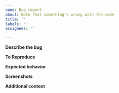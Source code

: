 ```yaml
---
name: Bug report
about: Note that something's wrong with the code
title: ''
labels: ''
assignees: ''

---
```


**Describe the bug**
<!--- A clear and concise description of what the bug is. --->

**To Reproduce**
<!--- Steps to reproduce the behavior: --->

**Expected behavior**
<!--- A clear and concise description of what you expected to happen. --->

**Screenshots**
<!--- If applicable, add screenshots to help explain your problem. --->


**Additional context**
<!--- Add any other context about the problem here. --->
